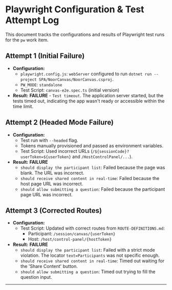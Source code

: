 # Playwright Configuration & Test Attempt Log

This document tracks the configurations and results of Playwright test runs for the `pw` work item.

## Attempt 1 (Initial Failure)

*   **Configuration:**
    *   `playwright.config.js`: `webServer` configured to run `dotnet run --project SPA/NoorCanvas/NoorCanvas.csproj`.
    *   `PW_MODE`: `standalone`
    *   Test Script: `canvas-e2e.spec.ts` (initial version)
*   **Result:** **FAILURE** - `Test timeout`. The application server started, but the tests timed out, indicating the app wasn't ready or accessible within the time limit.

## Attempt 2 (Headed Mode Failure)

*   **Configuration:**
    *   Test run with `--headed` flag.
    *   Tokens manually provisioned and passed as environment variables.
    *   Test Script: Used incorrect URLs (`/${sessionCode}?userToken=${userToken}` and `/HostControlPanel/...`).
*   **Result:** **FAILURE**
    *   `should display the participant list`: Failed because the page was blank. The URL was incorrect.
    *   `should receive shared content in real-time`: Failed because the host page URL was incorrect.
    *   `should allow submitting a question`: Failed because the participant page URL was incorrect.

## Attempt 3 (Corrected Routes)

*   **Configuration:**
    *   Test Script: Updated with correct routes from `ROUTE-DEFINITIONS.md`:
        *   Participant: `/session/canvas/{userToken}`
        *   Host: `/host/control-panel/{hostToken}`
*   **Result:** **FAILURE**
    *   `should display the participant list`: Failed with a strict mode violation. The locator `text=Participants` was not specific enough.
    *   `should receive shared content in real-time`: Timed out waiting for the 'Share Content' button.
    *   `should allow submitting a question`: Timed out trying to fill the question input.

---
